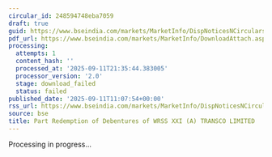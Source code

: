 ```yaml
---
circular_id: 248594748eba7059
draft: true
guid: https://www.bseindia.com/markets/MarketInfo/DispNoticesNCirculars.aspx?Noticeid={B025D48F-2236-495E-8970-AFE317C9453A}&noticeno=20250911-19&dt=09/11/2025&icount=19&totcount=91&flag=0
pdf_url: https://www.bseindia.com/markets/MarketInfo/DownloadAttach.aspx?id=20250911-19&attachedId=
processing:
  attempts: 1
  content_hash: ''
  processed_at: '2025-09-11T21:35:44.383005'
  processor_version: '2.0'
  stage: download_failed
  status: failed
published_date: '2025-09-11T11:07:54+00:00'
rss_url: https://www.bseindia.com/markets/MarketInfo/DispNoticesNCirculars.aspx?Noticeid={B025D48F-2236-495E-8970-AFE317C9453A}&noticeno=20250911-19&dt=09/11/2025&icount=19&totcount=91&flag=0
source: bse
title: Part Redemption of Debentures of WRSS XXI (A) TRANSCO LIMITED
---
```


Processing in progress...